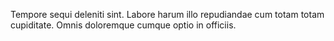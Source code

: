 Tempore sequi deleniti sint. Labore harum illo repudiandae cum totam totam cupiditate. Omnis doloremque cumque optio in officiis. 
